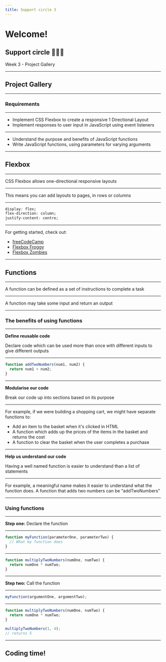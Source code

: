 ```yaml
---
title: Support circle 3
---
```


# Welcome!

## Support circle 👩🏽‍💻

Week 3 - Project Gallery

---

<!-- {.secondary inverted} -->

## Project Gallery

---

### Requirements

---

- Implement CSS Flexbox to create a responsive 1 Directional Layout
- Implement responses to user input in JavaScript using event listeners

---

- Understand the purpose and benefits of JavaScript functions
- Write JavaScript functions, using parameters for varying arguments

---

## Flexbox

---

CSS Flexbox allows one-directional responsive layouts

---

This means you can add layouts to pages, in rows or columns

---

```css
display: flex;
flex-direction: column;
justify-content: centre;
```

---

For getting started, check out:

- [freeCodeCamp](https://www.freecodecamp.org/learn/2022/responsive-web-design/learn-css-flexbox-by-building-a-photo-gallery/)
- [Flexbox Froggy](https://flexboxfroggy.com/)
- [Flexbox Zombies](https://mastery.games/flexboxzombies/)

---

## Functions

---

A function can be defined as a set of instructions to complete a task

---

A function may take some input and return an output

---

### The benefits of using functions

---

**Define reusable code**

Declare code which can be used more than once with different inputs to give different outputs

---

```js
function addTwoNumbers(num1, num2) {
  return num1 + num2;
}
```

---

**Modularise our code**

Break our code up into sections based on its purpose

---

For example, if we were building a shopping cart, we might have separate functions to:

- Add an item to the basket when it's clicked in HTML
- A function which adds up the prices of the items in the basket and returns the cost
- A function to clear the basket when the user completes a purchase

---

**Help us understand our code**

Having a well named function is easier to understand than a list of statements

---

For example, a meaningful name makes it easier to understand what the function does. A function that adds two numbers can be “addTwoNumbers”

---

### Using functions

---

**Step one:** Declare the function

---

```js
function myFunction(parameterOne, parameterTwo) {
  // What my function does
}
```

---

```js
function multiplyTwoNumbers(numOne, numTwo) {
  return numOne * numTwo;
}
```

---

**Step two:** Call the function

---

```js
myFunction(argumentOne, argumentTwo);
```

---

```js
function multiplyTwoNumbers(numOne, numTwo) {
  return numOne * numTwo;
}

multiplyTwoNumbers(1, 4);
// returns 5
```

---

<!-- {.primary} -->

## Coding time!
